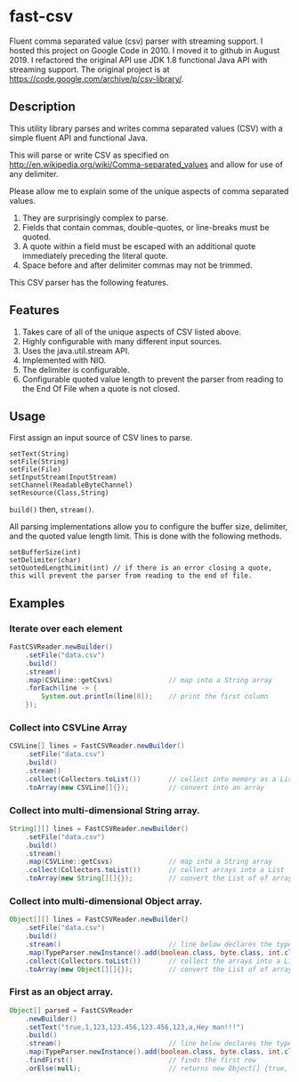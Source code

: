 # fast-csv
Fluent comma separated value (csv) parser with streaming support. 
I hosted this project on Google Code in 2010. I moved it to github in August 2019. 
I refactored the original API use JDK 1.8 functional Java API with streaming support.
The original project is at https://code.google.com/archive/p/csv-library/.

## Description
This utility library parses and writes comma separated values (CSV) with a simple fluent API and functional Java.

This will parse or write CSV as specified on http://en.wikipedia.org/wiki/Comma-separated_values and allow for use of any delimiter.

Please allow me to explain some of the unique aspects of comma separated values.

1. They are surprisingly complex to parse.
2. Fields that contain commas, double-quotes, or line-breaks must be quoted.
3. A quote within a field must be escaped with an additional quote immediately preceding the literal quote.
4. Space before and after delimiter commas may not be trimmed.

This CSV parser has the following features.

## Features
1. Takes care of all of the unique aspects of CSV listed above.
2. Highly configurable with many different input sources.
3. Uses the java.util.stream API.
4. Implemented with NIO.
5. The delimiter is configurable.
6. Configurable quoted value length to prevent the parser from reading to the End Of File when a quote is not closed.

## Usage
First assign an input source of CSV lines to parse.
```
setText(String)
setFile(String)
setFile(File)
setInputStream(InputStream)
setChannel(ReadableByteChannel)
setResource(Class,String)
```

```build()``` then, ```stream()```.

All parsing implementations allow you to configure the buffer size, delimiter, and the quoted value length limit. This is done with the following methods.
```
setBufferSize(int)
setDelimiter(char)
setQuotedLengthLimit(int) // if there is an error closing a quote, this will prevent the parser from reading to the end of file.
```
## Examples
### Iterate over each element 
```java
FastCSVReader.newBuilder()
    .setFile("data.csv")
    .build()
    .stream()
    .map(CSVLine::getCsvs)              // map into a String array
    .forEach(line -> {
        System.out.println(line[0]);    // print the first column
    });
```
### Collect into CSVLine Array 
```java
CSVLine[] lines = FastCSVReader.newBuilder()
    .setFile("data.csv")
    .build()
    .stream()
    .collect(Collectors.toList())       // collect into memory as a List
    .toArray(new CSVLine[]{});          // convert into an array
```
### Collect into multi-dimensional String array. 
```java
String[][] lines = FastCSVReader.newBuilder()
    .setFile("data.csv")
    .build()
    .stream()
    .map(CSVLine::getCsvs)              // map into a String array
    .collect(Collectors.toList())       // collect arrays into a List
    .toArray(new String[][]{});         // convert the List of of arrays into a String two-dimensional array
```
### Collect into multi-dimensional Object array.
```java
Object[][] lines = FastCSVReader.newBuilder()
    .setFile("data.csv")
    .build()
    .stream()                           // line below declares the type of each field, and then maps into an Object array.
    .map(TypeParser.newInstance().add(boolean.class, byte.class, int.class, float.class, double.class, long.class, char.class, String.class))
    .collect(Collectors.toList())       // collect the arrays into a List
    .toArray(new Object[][]{});         // convert the List of of arrays into a Object two-dimensional array
```
### First as an object array.
```java 
Object[] parsed = FastCSVReader
    .newBuilder()
    .setText("true,1,123,123.456,123.456,123,a,Hey man!!!")
    .build()
    .stream()                           // line below declares the type of each field, and then maps into an Object array.
    .map(TypeParser.newInstance().add(boolean.class, byte.class, int.class, float.class, double.class, long.class, char.class, String.class))
    .findFirst()                        // finds the first row
    .orElse(null);                      // returns new Object[] {true, (byte) 1, 123, 123.456f, 123.456d, 123L, 'a', "Hey man!!!"};
       
```
